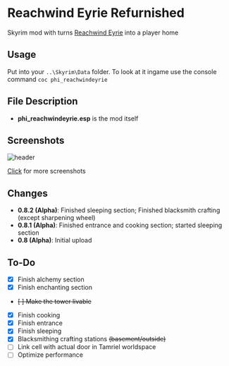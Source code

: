 # Reachwind Eyrie Refurnished
Skyrim mod with turns [Reachwind Eyrie](http://www.uesp.net/wiki/Skyrim:Reachwind_Eyrie) into a player home

## Usage
Put into your `..\Skyrim\Data` folder. To look at it ingame use the console command `coc phi_reachwindeyrie`

## File Description
- **phi_reachwindeyrie.esp** is the mod itself

## Screenshots
![header](https://cloud.githubusercontent.com/assets/23210043/23203553/4a06aef0-f8e3-11e6-9b47-46f683711938.png)

[Click](http://imgur.com/a/WQXAz) for more screenshots

## Changes
- **0.8.2 (Alpha)**: Finished sleeping section; Finished blacksmith crafting (except sharpening wheel)
- **0.8.1 (Alpha)**: Finished entrance and cooking section; started sleeping section
- **0.8 (Alpha)**: Initial upload

## To-Do
- [x] Finish alchemy section
- [x] Finish enchanting section
- ~~[ ] Make the tower livable~~
- [x] Finish cooking
- [x] Finish entrance
- [x] Finish sleeping
- [x] Blacksmithing crafting stations ~~(basement/outside)~~
- [ ] Link cell with actual door in Tamriel worldspace
- [ ] Optimize performance
